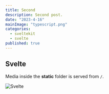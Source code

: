 ```yaml
---
title: Second
description: Second post.
date: "2023-4-16"
mainImage: "typescript.png"
categories:
  - sveltekit
  - svelte
published: true
---
```


## Svelte

Media inside the **static** folder is served from `/`.

![Svelte](favicon.png)
